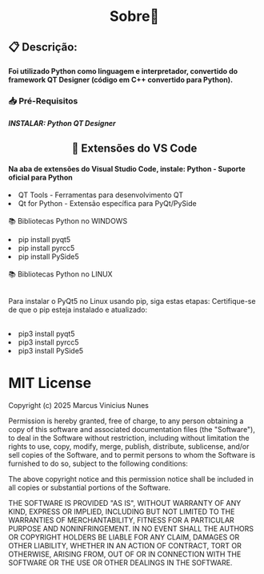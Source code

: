<div align="center"><h1>Sobre📝</h1>
</div>
<div align="left">
<h2>📋 Descrição:</h2>
</div>
<div align="left">
<h4>
Foi utilizado Python como linguagem e interpretador, convertido do framework QT Designer (código em C++ convertido para Python).
</h4>
</div>
<div align="left">
<h3>📥 Pré-Requisitos</h3>
<div aling="left">
<h5>INSTALAR: Python QT Designer</h5>
</div>
<div align="center">
<h2>🔧 Extensões do VS Code</h2><p>
</div>
<h4>Na aba de extensões do Visual Studio Code, instale:
Python - Suporte oficial para Python</h4>
<li>QT Tools - Ferramentas para desenvolvimento QT</li>
<li>Qt for Python - Extensão específica para PyQt/PySide</li>
<br>📚 Bibliotecas Python no WINDOWS<p>
<li>pip install pyqt5</li>
<li>pip install pyrcc5</li>
<li>pip install PySide5</li><br>
📚 Bibliotecas Python no LINUX<br><br>

Para instalar o PyQt5 no Linux usando pip, siga estas etapas:
Certifique-se de que o pip esteja instalado e atualizado:<br><br>
<li>pip3 install pyqt5</li>
<li>pip3 install pyrcc5</li>
<li>pip3 install PySide5</li>
</div>
<div align="left">
<h1>MIT License</h1>

Copyright (c) 2025 Marcus Vinicius Nunes

Permission is hereby granted, free of charge, to any person obtaining a copy
of this software and associated documentation files (the "Software"), to deal
in the Software without restriction, including without limitation the rights
to use, copy, modify, merge, publish, distribute, sublicense, and/or sell
copies of the Software, and to permit persons to whom the Software is
furnished to do so, subject to the following conditions:

The above copyright notice and this permission notice shall be included in all
copies or substantial portions of the Software.

THE SOFTWARE IS PROVIDED "AS IS", WITHOUT WARRANTY OF ANY KIND, EXPRESS OR
IMPLIED, INCLUDING BUT NOT LIMITED TO THE WARRANTIES OF MERCHANTABILITY,
FITNESS FOR A PARTICULAR PURPOSE AND NONINFRINGEMENT. IN NO EVENT SHALL THE
AUTHORS OR COPYRIGHT HOLDERS BE LIABLE FOR ANY CLAIM, DAMAGES OR OTHER
LIABILITY, WHETHER IN AN ACTION OF CONTRACT, TORT OR OTHERWISE, ARISING FROM,
OUT OF OR IN CONNECTION WITH THE SOFTWARE OR THE USE OR OTHER DEALINGS IN THE
SOFTWARE.

</div>